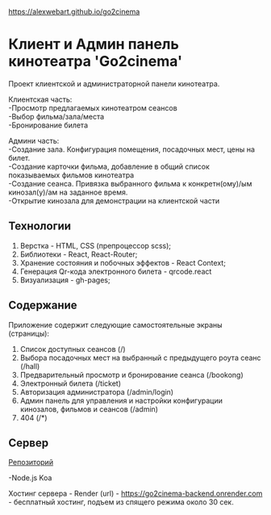 https://alexwebart.github.io/go2cinema

# Клиент и Админ панель кинотеатра 'Go2cinema'

Проект клиентской и администраторной панели кинотеатра.

Клиентская часть:\
-Просмотр предлагаемых кинотеатром сеансов\
-Выбор фильма/зала/места\
-Бронирование билета

Админи часть:\
-Создание зала. Конфигурация помещения, посадочных мест, цены на билет.\
-Создание карточки фильма, добавление в общий список показываемых фильмов кинотеатра\
-Создание сеанса. Привязка выбранного фильма к конкретн(ому)/ым кинозал(у)/ам на заданное время.\
-Открытие кинозала для демонстрации на клиентской части


## Технологии

1. Верстка - HTML, CSS (препроцессор scss);
1. Библиотеки - Rеact, React-Router;
1. Хранение состояния и побочных эффектов - React Context;
1. Генерация Qr-кода электронного билета - qrcode.react
1. Визуализация - gh-pages;

## Содержание

Приложение содержит следующие самостоятельные экраны (страницы):

1. Список доступных сеансов (/)
1. Выбора посадочных мест на выбранный с предыдущего роута сеанс (/hall)
1. Предварительный просмотр и бронирование сеанса (/bookong)
1. Электронный билета (/ticket)
1. Авторизация администратора (/admin/login)
1. Админ панель для управления и настройки конфигурации кинозалов, фильмов и сеансов (/admin)
1. 404 (/*)


## Cервер
[Репозиторий](https://github.com/AlexWEBArt/go2cinema-backend)

-Node.js Koa

Хостинг сервера - Render (url) - https://go2cinema-backend.onrender.com - бесплатный хостинг, подъем из спящего режима около 30 сек.
